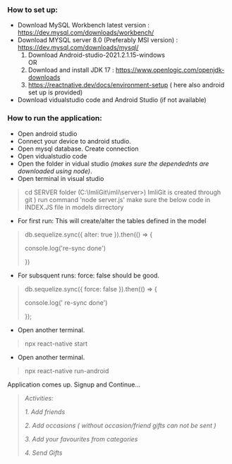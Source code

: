 ### How to set up:
-  Download MySQL Workbench latest version : https://dev.mysql.com/downloads/workbench/
-  Download MYSQL server 8.0 (Preferably MSI version) : https://dev.mysql.com/downloads/mysql/
     1. Download Android-studio-2021.2.1.15-windows <br>
               OR
     1. Download and install JDK 17 :  https://www.openlogic.com/openjdk-downloads
     2.  https://reactnative.dev/docs/environment-setup ( here also android set up is provided)
-  Download vidualstudio code and Android Studio (if not available)

### How to run the application:
-  Open android studio
-  Connect your device to android studio.
-  Open mysql database. Create connection 
-  Open vidualstudio code
-  Open the folder in vidual studio _(makes sure the dependednts are downloaded using node)_.
-  Open terminal in visual studio
>  cd SERVER folder (C:\ImliGit\imli\server>) ImliGit is created through git )
run command 'node server.js' make sure the below code in INDEX.JS file in models dirrectory

-  For first run: This will create/alter the tables defined in the model <br>

> db.sequelize.sync({ alter: true }).then(() => {
>
> console.log('re-sync done')
>
> })


-  For subsquent runs: force: false should be good.

>  db.sequelize.sync({ force: false }).then(() => {
>
> console.log(' re-sync done')
>
> });

-  Open another terminal.
>  npx react-native start

-  Open another terminal.
>  npx react-native run-android 

Application comes up. Signup and Continue... <br>
> *Activities:* <br>
>
> *1.  Add friends* <br>
>
> *2.  Add occasions ( without occasion/friend gifts can not be sent )* <br>
>
> *3.  Add your favourites from categories* <br>
>
> *4.  Send Gifts*
     
